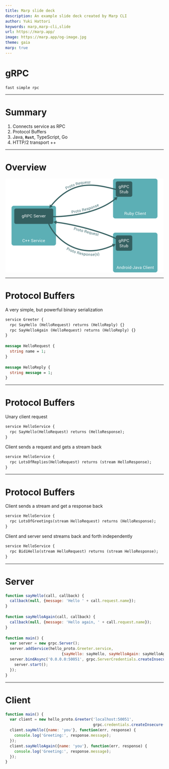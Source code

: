 ```yaml
---
title: Marp slide deck
description: An example slide deck created by Marp CLI
author: Yuki Hattori
keywords: marp,marp-cli,slide
url: https://marp.app/
image: https://marp.app/og-image.jpg
theme: gaia
marp: true
---
```

<!-- _class: lead -->
# gRPC

`fast simple rpc`

---

# Summary

1. Connects service as RPC
2. Protocol Buffers
3. Java, **`Rust`**, TypeScript, Go
4. HTTP/2 transport ++

---

# Overview

![](img/landing-2.svg)

---

# Protocol Buffers

A very simple, but powerful binary serialization 

```protobuf
service Greeter {
  rpc SayHello (HelloRequest) returns (HelloReply) {}
  rpc SayHelloAgain (HelloRequest) returns (HelloReply) {}
}

message HelloRequest {
  string name = 1;
}

message HelloReply {
  string message = 1;
}
```

---

# Protocol Buffers

Unary client request

```protobuf
service HelloService {
  rpc SayHello(HelloRequest) returns (HelloResponse);
}
```

Client sends a request and gets a stream back
```protobuf
service HelloService {
  rpc LotsOfReplies(HelloRequest) returns (stream HelloResponse);
}
```

---

# Protocol Buffers

Client sends a stream and get a response back
```protobuf
service HelloService {
  rpc LotsOfGreetings(stream HelloRequest) returns (HelloResponse);
}
```

Client and server send streams back and forth independently
```protobuf
service HelloService {
  rpc BidiHello(stream HelloRequest) returns (stream HelloResponse);
}
```

---

# Server


```javascript
function sayHello(call, callback) {
  callback(null, {message: 'Hello ' + call.request.name});
}

function sayHelloAgain(call, callback) {
  callback(null, {message: 'Hello again, ' + call.request.name});
}

function main() {
  var server = new grpc.Server();
  server.addService(hello_proto.Greeter.service,
                         {sayHello: sayHello, sayHelloAgain: sayHelloAgain});
  server.bindAsync('0.0.0.0:50051', grpc.ServerCredentials.createInsecure(), () => {
    server.start();
  });
}
```

---

# Client

```javascript
function main() {
  var client = new hello_proto.Greeter('localhost:50051',
                                       grpc.credentials.createInsecure());
  client.sayHello({name: 'you'}, function(err, response) {
    console.log('Greeting:', response.message);
  });
  client.sayHelloAgain({name: 'you'}, function(err, response) {
    console.log('Greeting:', response.message);
  });
}
```